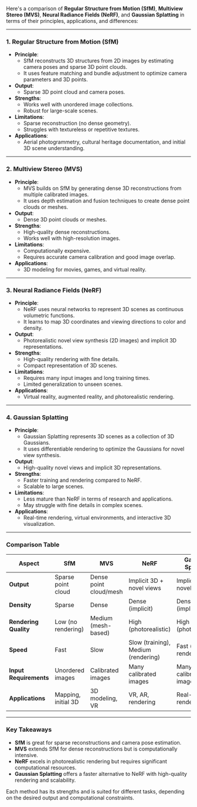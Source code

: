 Here's a comparison of **Regular Structure from Motion (SfM)**, **Multiview Stereo (MVS)**, **Neural Radiance Fields (NeRF)**, and **Gaussian Splatting** in terms of their principles, applications, and differences:

---

### **1. Regular Structure from Motion (SfM)**
- **Principle**: 
  - SfM reconstructs 3D structures from 2D images by estimating camera poses and sparse 3D point clouds.
  - It uses feature matching and bundle adjustment to optimize camera parameters and 3D points.
- **Output**: 
  - Sparse 3D point cloud and camera poses.
- **Strengths**:
  - Works well with unordered image collections.
  - Robust for large-scale scenes.
- **Limitations**:
  - Sparse reconstruction (no dense geometry).
  - Struggles with textureless or repetitive textures.
- **Applications**:
  - Aerial photogrammetry, cultural heritage documentation, and initial 3D scene understanding.

---

### **2. Multiview Stereo (MVS)**
- **Principle**:
  - MVS builds on SfM by generating dense 3D reconstructions from multiple calibrated images.
  - It uses depth estimation and fusion techniques to create dense point clouds or meshes.
- **Output**:
  - Dense 3D point clouds or meshes.
- **Strengths**:
  - High-quality dense reconstructions.
  - Works well with high-resolution images.
- **Limitations**:
  - Computationally expensive.
  - Requires accurate camera calibration and good image overlap.
- **Applications**:
  - 3D modeling for movies, games, and virtual reality.

---

### **3. Neural Radiance Fields (NeRF)**
- **Principle**:
  - NeRF uses neural networks to represent 3D scenes as continuous volumetric functions.
  - It learns to map 3D coordinates and viewing directions to color and density.
- **Output**:
  - Photorealistic novel view synthesis (2D images) and implicit 3D representations.
- **Strengths**:
  - High-quality rendering with fine details.
  - Compact representation of 3D scenes.
- **Limitations**:
  - Requires many input images and long training times.
  - Limited generalization to unseen scenes.
- **Applications**:
  - Virtual reality, augmented reality, and photorealistic rendering.

---

### **4. Gaussian Splatting**
- **Principle**:
  - Gaussian Splatting represents 3D scenes as a collection of 3D Gaussians.
  - It uses differentiable rendering to optimize the Gaussians for novel view synthesis.
- **Output**:
  - High-quality novel views and implicit 3D representations.
- **Strengths**:
  - Faster training and rendering compared to NeRF.
  - Scalable to large scenes.
- **Limitations**:
  - Less mature than NeRF in terms of research and applications.
  - May struggle with fine details in complex scenes.
- **Applications**:
  - Real-time rendering, virtual environments, and interactive 3D visualization.

---

### **Comparison Table**

| **Aspect**              | **SfM**                     | **MVS**                     | **NeRF**                     | **Gaussian Splatting**       |
|--------------------------|-----------------------------|-----------------------------|------------------------------|------------------------------|
| **Output**               | Sparse point cloud         | Dense point cloud/mesh      | Implicit 3D + novel views    | Implicit 3D + novel views    |
| **Density**              | Sparse                     | Dense                       | Dense (implicit)             | Dense (implicit)             |
| **Rendering Quality**    | Low (no rendering)         | Medium (mesh-based)         | High (photorealistic)        | High (photorealistic)        |
| **Speed**                | Fast                       | Slow                        | Slow (training), Medium (rendering) | Fast (training & rendering) |
| **Input Requirements**   | Unordered images           | Calibrated images           | Many calibrated images       | Many calibrated images       |
| **Applications**         | Mapping, initial 3D        | 3D modeling, VR             | VR, AR, rendering            | Real-time rendering, VR      |

---

### **Key Takeaways**
- **SfM** is great for sparse reconstructions and camera pose estimation.
- **MVS** extends SfM for dense reconstructions but is computationally intensive.
- **NeRF** excels in photorealistic rendering but requires significant computational resources.
- **Gaussian Splatting** offers a faster alternative to NeRF with high-quality rendering and scalability.

Each method has its strengths and is suited for different tasks, depending on the desired output and computational constraints.